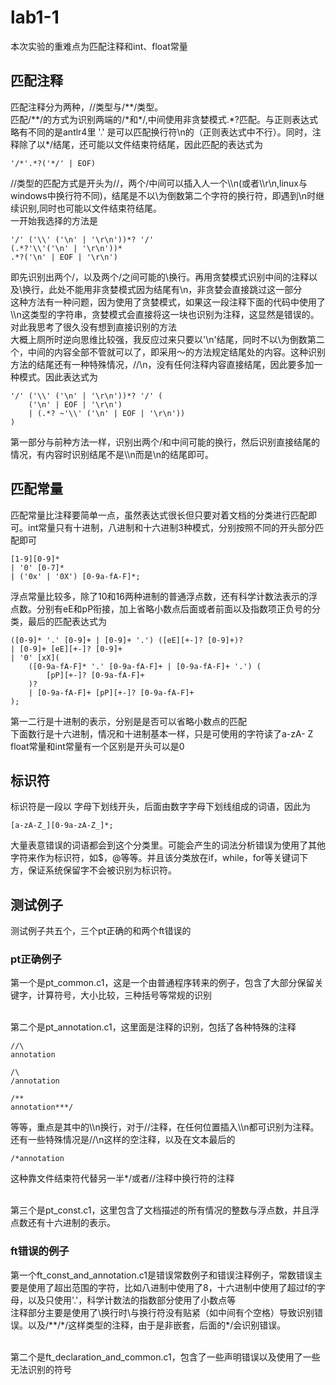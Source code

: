 # lab1-1
本次实验的重难点为匹配注释和int、float常量<br>
## 匹配注释
匹配注释分为两种，//类型与/\*\*/类型。<br>
匹配/\*\*/的方式为识别两端的/\*和*/,中间使用非贪婪模式.*?匹配。与正则表达式略有不同的是antlr4里  '.' 是可以匹配换行符\n的（正则表达式中不行）。同时，注释除了以\*/结尾，还可能以文件结束符结尾，因此匹配的表达式为

    '/*'.*?('*/' | EOF)

//类型的匹配方式是开头为//，两个/中间可以插入人一个\\\n(或者\\\r\n,linux与windows中换行符不同)，结尾是不以\为倒数第二个字符的换行符，即遇到\\n时继续识别,同时也可能以文件结束符结尾。<br>
一开始我选择的方法是

	'/' ('\\' ('\n' | '\r\n'))*? '/' 
    (.*?'\\'('\n' | '\r\n'))*
	.*?('\n' | EOF | '\r\n')
	
即先识别出两个/，以及两个/之间可能的\\换行。再用贪婪模式识别中间的注释以及\\换行，此处不能用非贪婪模式因为结尾有\n，非贪婪会直接跳过这一部分<br>
这种方法有一种问题，因为使用了贪婪模式，如果这一段注释下面的代码中使用了\\\n这类型的字符串，贪婪模式会直接将这一块也识别为注释，这显然是错误的。对此我思考了很久没有想到直接识别的方法<br>
大概上厕所时逆向思维比较强，我反应过来只要以'\n'结尾，同时不以\\为倒数第二个，中间的内容全部不管就可以了，即采用～的方法规定结尾处的内容。这种识别方法的结尾还有一种特殊情况，//\n，没有任何注释内容直接结尾，因此要多加一种模式。因此表达式为

	'/' ('\\' ('\n' | '\r\n'))*? '/' (
		('\n' | EOF | '\r\n')
		| (.*? ~'\\' ('\n' | EOF | '\r\n'))
	)
第一部分与前种方法一样，识别出两个/和中间可能的换行，然后识别直接结尾的情况，有内容时识别结尾不是\\\n而是\n的结尾即可。

## 匹配常量
匹配常量比注释要简单一点，虽然表达式很长但只要对着文档的分类进行匹配即可。int常量只有十进制，八进制和十六进制3种模式，分别按照不同的开头部分匹配即可<br>

    [1-9][0-9]*
	| '0' [0-7]*
	| ('0x' | '0X') [0-9a-fA-F]*;
浮点常量比较多，除了10和16两种进制的普通浮点数，还有科学计数法表示的浮点数。分别有eE和pP衔接，加上省略小数点后面或者前面以及指数项正负号的分类，最后的匹配表达式为

    ([0-9]* '.' [0-9]+ | [0-9]+ '.') ([eE][+-]? [0-9]+)?
	| [0-9]+ [eE][+-]? [0-9]+
	| '0' [xX](
		([0-9a-fA-F]* '.' [0-9a-fA-F]+ | [0-9a-fA-F]+ '.') (
			[pP][+-]? [0-9a-fA-F]+
		)?
		| [0-9a-fA-F]+ [pP][+-]? [0-9a-fA-F]+
	);

第一二行是十进制的表示，分别是是否可以省略小数点的匹配<br>
下面数行是十六进制，情况和十进制基本一样，只是可使用的字符读了a-zA-
Z<br>
float常量和int常量有一个区别是开头可以是0
## 标识符
标识符是一段以 字母下划线开头，后面由数字字母下划线组成的词语，因此为

	[a-zA-Z_][0-9a-zA-Z_]*;

大量表意错误的词语都会到这个分类里。可能会产生的词法分析错误为使用了其他字符来作为标识符，如$，@等等。并且该分类放在if，while，for等关键词下方，保证系统保留字不会被识别为标识符。

## 测试例子
测试例子共五个，三个pt正确的和两个ft错误的
### pt正确例子
第一个是pt_common.c1，这是一个由普通程序转来的例子，包含了大部分保留关键字，计算符号，大小比较，三种括号等常规的识别<br><br>

第二个是pt_annotation.c1，这里面是注释的识别，包括了各种特殊的注释

	//\
	annotation

	/\
	/annotation

	/**
	annotation***/
等等，重点是其中的\\\\n换行，对于//注释，在任何位置插入\\\\n都可识别为注释。还有一些特殊情况是//\n这样的空注释，以及在文本最后的

	/*annotation
这种靠文件结束符代替另一半*/或者//注释中换行符的注释<br><br>

第三个是pt_const.c1，这里包含了文档描述的所有情况的整数与浮点数，并且浮点数还有十六进制的表示。

### ft错误的例子
第一个ft_const_and_annotation.c1是错误常数例子和错误注释例子，常数错误主要是使用了超出范围的字符，比如八进制中使用了8，十六进制中使用了超过f的字母，以及只使用'.'，科学计数法的指数部分使用了小数点等<br>
注释部分主要是使用了\\换行时\\与换行符没有贴紧（如中间有个空格）导致识别错误。以及/**/\*/这样类型的注释，由于是非嵌套，后面的*/会识别错误。<br><br>

第二个是ft_declaration_and_common.c1，包含了一些声明错误以及使用了一些无法识别的符号
